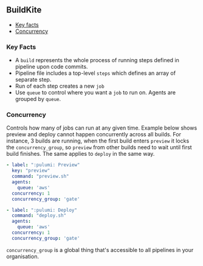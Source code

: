 ## BuildKite

- [Key facts](#key-facts)
- [Concurrency](#concurrency)

### Key Facts

- A `build` represents the whole process of running steps defined in pipeline upon code commits.
- Pipeline file includes a top-level `steps` which defines an array of separate step.
- Run of each step creates a new `job`
- Use `queue` to control where you want a `job` to run on. Agents are grouped by `queue`.

### Concurrency

Controls how many of jobs can run at any given time. Example below shows preview and deploy cannot happen concurrently across all builds. For instance, 3 builds are running, when the first build enters `preview` it locks the `concurrency_group`, so `preview` from other builds need to wait until first build finishes. The same applies to `deploy` in the same way.

```yaml
- label: ":pulumi: Preview"
  key: "preview"
  command: "preview.sh"
  agents:
    queue: 'aws'
  concurrency: 1
  concurrency_group: 'gate'

- label: ":pulumi: Deploy"
  command: "deploy.sh"
  agents:
    queue: 'aws'
  concurrency: 1
  concurrency_group: 'gate'
```

`concurrency_group` is a global thing that's accessible to all pipelines in your organisation.
